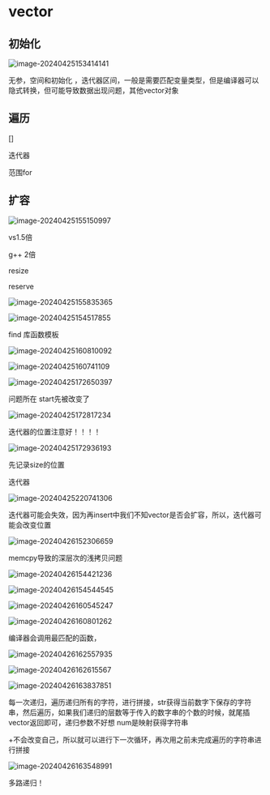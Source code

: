 # vector

## 初始化

![image-20240425153414141](C:\Users\30780\AppData\Roaming\Typora\typora-user-images\image-20240425153414141.png)

无参，空间和初始化 ，迭代器区间，一般是需要匹配变量类型，但是编译器可以隐式转换，但可能导致数据出现问题，其他vector对象

## 遍历

[]

迭代器

范围for

## 扩容

![image-20240425155150997](C:\Users\30780\AppData\Roaming\Typora\typora-user-images\image-20240425155150997.png)

vs1.5倍

g++ 2倍



resize

reserve

![image-20240425155835365](C:\Users\30780\AppData\Roaming\Typora\typora-user-images\image-20240425155835365.png)



![image-20240425154517855](C:\Users\30780\AppData\Roaming\Typora\typora-user-images\image-20240425154517855.png)

find 库函数模板

![image-20240425160810092](C:\Users\30780\AppData\Roaming\Typora\typora-user-images\image-20240425160810092.png)

![image-20240425160741109](C:\Users\30780\AppData\Roaming\Typora\typora-user-images\image-20240425160741109.png)

![image-20240425172650397](C:\Users\30780\AppData\Roaming\Typora\typora-user-images\image-20240425172650397.png)

问题所在 start先被改变了

![image-20240425172817234](C:\Users\30780\AppData\Roaming\Typora\typora-user-images\image-20240425172817234.png)

迭代器的位置注意好！！！！

![image-20240425172936193](C:\Users\30780\AppData\Roaming\Typora\typora-user-images\image-20240425172936193.png)

先记录size的位置

迭代器

![image-20240425220741306](C:\Users\30780\AppData\Roaming\Typora\typora-user-images\image-20240425220741306.png)

迭代器可能会失效，因为再insert中我们不知vector是否会扩容，所以，迭代器可能会改变位置

![image-20240426152306659](C:\Users\30780\AppData\Roaming\Typora\typora-user-images\image-20240426152306659.png)

memcpy导致的深层次的浅拷贝问题

![image-20240426154421236](C:\Users\30780\AppData\Roaming\Typora\typora-user-images\image-20240426154421236.png)

![image-20240426154544545](C:\Users\30780\AppData\Roaming\Typora\typora-user-images\image-20240426154544545.png)

![image-20240426160545247](C:\Users\30780\AppData\Roaming\Typora\typora-user-images\image-20240426160545247.png)

![image-20240426160801262](C:\Users\30780\AppData\Roaming\Typora\typora-user-images\image-20240426160801262.png)

编译器会调用最匹配的函数，

![image-20240426162557935](C:\Users\30780\AppData\Roaming\Typora\typora-user-images\image-20240426162557935.png)

![image-20240426162615567](C:\Users\30780\AppData\Roaming\Typora\typora-user-images\image-20240426162615567.png)

![image-20240426163837851](C:\Users\30780\AppData\Roaming\Typora\typora-user-images\image-20240426163837851.png)

每一次递归，遍历递归所有的字符，进行拼接，str获得当前数字下保存的字符串，然后遍历，如果我们递归的层数等于传入的数字串的个数的时候，就尾插vector返回即可，递归参数不好想 num是映射获得字符串

+不会改变自己，所以就可以进行下一次循环，再次用之前未完成遍历的字符串进行拼接

![image-20240426163548991](C:\Users\30780\AppData\Roaming\Typora\typora-user-images\image-20240426163548991.png)

多路递归！